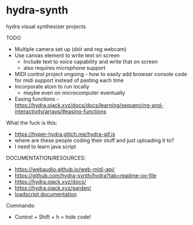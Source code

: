 # hydra-synth
hydra visual synthesizer projects

TODO
- Multiple camera set up (dslr and reg webcam)
- Use canvas element to write text on screen
    - Include text to voice capability and write that on screen
    - also requires microphone support
- MIDI control project ongoing
      - how to easily add browser console code for midi support instead of pasting each time
- Incorporate atom to run locally
    - maybe even on microcomputer eventually
- Easing functions
    -https://hydra.ojack.xyz/docs/docs/learning/sequencing-and-interactivity/arrays/#easing-functions

What the fuck is this:
- https://hyper-hydra.glitch.me/hydra-gif.js
- where are these people coding their stuff and just uploading it to?
- I need to learn java script
  
DOCUMENTATION/RESOURCES:
- https://webaudio.github.io/web-midi-api/
- https://github.com/hydra-synth/hydra?tab=readme-ov-file
- https://hydra.ojack.xyz/docs/
- https://hydra.ojack.xyz/garden/
- [loadscript documentation](https://hydra.ojack.xyz/docs/docs/learning/extending-hydra/extending-hydra/#loading-external-scripts)


Commands:
- Control + Shift + h = hide code! 
